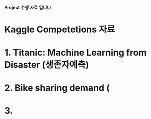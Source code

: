 #### Project 수행 자료 입니다
# Kaggle Competetions 자료
# 1. Titanic: Machine Learning from Disaster (생존자예측)
# 2. Bike sharing demand ( 
# 3. 
